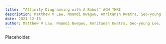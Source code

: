 ```yaml
---
title:  “Affinity Diagramming with A Robot” ACM THRI
description: Matthew V Law, Nnamdi Nwagwu, Amritansh Kwatra, Seo-young Lee, Daniel M DiAngelis, Naifang Yu, Gonzalo Gonzalez-Pumariega, Amit Rajesh, Guy Hoffman.
date: 2021-12-16
author: Matthew V Law, Nnamdi Nwagwu, Amritansh Kwatra, Seo-young Lee, Daniel M DiAngelis, Naifang Yu, Gonzalo Gonzalez-Pumariega, Amit Rajesh, Guy Hoffman.
---
```


Placeholder.